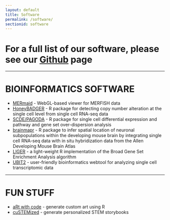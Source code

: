 ```yaml
---
layout: default
title: Software
permalink: /software/
sectionid: software
---
```


# For a full list of our software, please see our [Github](https://github.com/JEFworks) page

---

# BIOINFORMATICS SOFTWARE 
- [MERmaid](https://jef.works/MERmaid/) - WebGL-based viewer for MERFISH data
- [HoneyBADGER](https://jef.works/HoneyBADGER/) - R package for detecting copy number alteration at the single cell level from single cell RNA-seq data
- [SCDE/PAGODA](http://hms-dbmi.github.io/scde/index.html) - R package for single cell differential expression and pathway and gene set over-dispersion analysis 
- [brainmapr](http://hms-dbmi.github.io/brainmapr/) - R package to infer spatial location of neuronal subpopulations within the developing mouse brain by integrating single cell RNA-seq data with in situ hybridization data from the Allen Developing Mouse Brain Atlas
- [LIGER](https://cran.r-project.org/web/packages/liger/) - a light-weight R implementation of the Broad Gene Set Enrichment Analysis algorithm
- [UBIT2](http://ubit2.com/) - user-friendly bioinformatics webtool for analyzing single cell transcriptomic data

---

# FUN STUFF
- [aRt with code](https://jean.fan/art-with-code/) - generate custom art using R
- [cuSTEMized](https://custemized.org/) - generate personalized STEM storybooks
